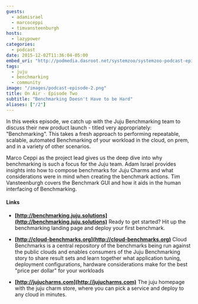 ```yaml
---
guests:
  - adamisrael
  - marcoceppi
  - timvansteenburgh
hosts:
  - lazypower
categories:
  - podcast
date: 2015-12-02T11:36:04-05:00
embed_uri: "http://podmedia.dasroot.net/systemzoo/systemzoo-podcast-episode-2.mp3"
tags:
  - juju
  - benchmarking
  - community
image: "/images/podcast-episode-2.png"
title: On Air - Episode Two
subtitle: "Benchmarking Doesn't Have to be Hard"
aliases: ["/2"]
---
```


In this weeks episode, we catch up with the Juju Benchmarking team to discuss
their new product launch - titled very appropriately: "Benchmarking". This
takes a fresh approach to performing repeatable, scalable, automated Benchmarking
of your workload in the cloud, on prem, and in a variety of other scenarios.

Marco Ceppi as the project lead gives us the deep dive into why benchmarking is
such a focus for the Juju team. Adam Israel provides insights into how to
compose benchmarks for Juju Charms and what considerations were in mind when
creating the benchmark actions. Tim Vansteenburgh covers the Benchmark GUI and
how it aids in the human interfacing of Benchmarking.

#### Links

- **[http://benchmarking.juju.solutions](http://benchmarking.juju.solutions)** Ready
to get started? Hit up the benchmarking landing page and deploy your first benchmark.

- **[http://cloud-benchmarks.org](http://cloud-benchmarks.org)** Cloud Benchmarks is
a central repository of the benchmarks being run against the public clouds and
enables consumers of the Juju Benchmarking story to share result sets and learn
together what application tuning, deployment configurations, hardware considerations
make for the best "price per dollar" for your workloads

- **[http://jujucharms.com](http://jujucharms.com)** The juju homepage with the
juju charm store, where you can pick a service and deploy to any cloud in minutes.
